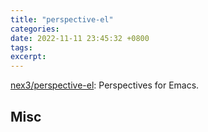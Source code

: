 ```yaml
---
title: "perspective-el"
categories: 
date: 2022-11-11 23:45:32 +0800
tags: 
excerpt: 
---
```


[nex3/perspective-el](https://github.com/nex3/perspective-el): Perspectives for Emacs.










## Misc



